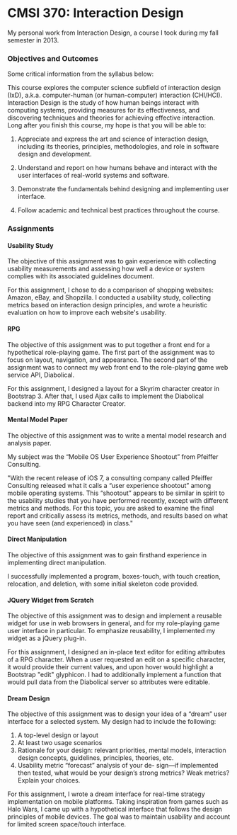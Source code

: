 CMSI 370: Interaction Design
============================

My personal work from Interaction Design, a course I took during my fall semester in 2013.  

### Objectives and Outcomes

Some critical information from the syllabus below:

This course explores the computer science subfield of interaction design (IxD), a.k.a. computer-human (or human-computer) interaction (CHI/HCI). Interaction Design is the study of how human beings interact with computing systems, providing measures for its effectiveness, and discovering techniques and theories for achieving effective interaction. Long after you finish this course, my hope is that you will be able to:

1. Appreciate and express the art and science of interaction design, including its theories, principles, methodologies, and role in software design and development.

2. Understand and report on how humans behave and interact with the user interfaces of real-world systems and software.

3. Demonstrate the fundamentals behind designing and implementing user interface.

4. Follow academic and technical best practices throughout the course.

### Assignments

#### Usability Study

The objective of this assignment was to gain experience with collecting usability measurements and assessing how well a device or system complies with its associated guidelines document.

For this assignment, I chose to do a comparison of shopping websites: Amazon, eBay, and Shopzilla. I conducted a usability study, collecting metrics based on interaction design principles, and wrote a heuristic evaluation on how to improve each website's usability.

#### RPG

The objective of this assignment was to put together a front end for a hypothetical role-playing game. The first part of the assignment was to focus on layout, navigation, and appearance. The second part of the assignment was to connect my web front end to the role-playing game web service API, Diabolical.

For this assignment, I designed a layout for a Skyrim character creator in Bootstrap 3. After that, I used Ajax calls to implement the Diabolical backend into my RPG Character Creator.

#### Mental Model Paper

The objective of this assignment was to write a mental model research and analysis paper.

My subject was the “Mobile OS User Experience Shootout” from Pfeiffer Consulting.

"With the recent release of iOS 7, a consulting company called Pfeiffer Consulting released what it calls a “user experience shootout” among mobile operating systems. This “shootout” appears to be similar in spirit to the usability studies that you have performed recently, except with different metrics and methods. For this topic, you are asked to examine the final report and critically assess its metrics, methods, and results based on what you have seen (and experienced) in class."

#### Direct Manipulation

The objective of this assignment was to gain firsthand experience in implementing direct manipulation. 

I successfully implemented a program, boxes-touch, with touch creation, relocation, and deletion, with some initial skeleton code provided.

#### JQuery Widget from Scratch

The objective of this assignment was to design and implement a reusable widget for use in web browsers in general, and for my role-playing game user interface in particular. To emphasize reusability, I implemented my widget as a jQuery plug-in.

For this assignment, I designed an in-place text editor for editing attributes of a RPG character. When a user requested an edit on a specific character, it would provide their current values, and upon hover would highlight a Bootstrap "edit" glyphicon. I had to additionally implement a function that would pull data from the Diabolical server so attributes were editable.

#### Dream Design

The objective of this assignment was to design your idea of a “dream” user interface for a selected system. My design had to include the following:

1. A top-level design or layout
2. At least two usage scenarios
3. Rationale for your design: relevant priorities, mental models, interaction design concepts, guidelines, principles, theories, etc.
4. Usability metric “forecast” analysis of your de- sign—if implemented then tested, what would be your design’s strong metrics? Weak metrics? Explain your choices.

For this assignment, I wrote a dream interface for real-time strategy implementation on mobile platforms. Taking inspiration from games such as Halo Wars, I came up with a hypothetical interface that follows the design principles of mobile devices. The goal was to maintain usability and account for limited screen space/touch interface.
